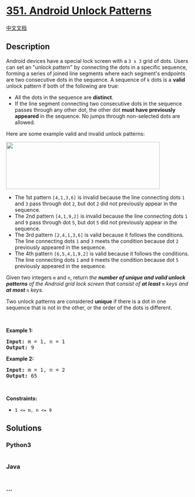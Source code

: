 # [351. Android Unlock Patterns](https://leetcode.com/problems/android-unlock-patterns)

[中文文档](/solution/0300-0399/0351.Android%20Unlock%20Patterns/README.md)

## Description

<p>Android devices have a special lock screen with a <code>3 x 3</code> grid of dots. Users can set an &quot;unlock pattern&quot; by connecting the dots in a specific sequence, forming a series of joined line segments where each segment&#39;s endpoints are two consecutive dots in the sequence. A sequence of <code>k</code> dots is a <strong>valid</strong> unlock pattern if both of the following are true:</p>

<ul>
	<li>All the dots in the sequence are <strong>distinct</strong>.</li>
	<li>If the line segment connecting two consecutive dots in the sequence passes through any other dot, the other dot <strong>must have previously appeared</strong> in the sequence. No jumps through non-selected dots are allowed.</li>
</ul>

<p>Here are some example valid and invalid unlock patterns:</p>

<p><img src="https://assets.leetcode.com/uploads/2018/10/12/android-unlock.png" style="width: 418px; height: 128px;" /></p>

<ul>
	<li>The 1st pattern <code>[4,1,3,6]</code> is invalid because the line connecting dots <code>1</code> and <code>3</code> pass through dot <code>2</code>, but dot <code>2</code> did not previously appear in the sequence.</li>
	<li>The 2nd pattern <code>[4,1,9,2]</code> is invalid because the line connecting dots <code>1</code> and <code>9</code> pass through dot <code>5</code>, but dot <code>5</code> did not previously appear in the sequence.</li>
	<li>The 3rd pattern <code>[2,4,1,3,6]</code> is valid because it follows the conditions. The line connecting dots <code>1</code> and <code>3</code> meets the condition because dot <code>2</code> previously appeared in the sequence.</li>
	<li>The 4th pattern <code>[6,5,4,1,9,2]</code> is valid because it follows the conditions. The line connecting dots <code>1</code> and <code>9</code> meets the condition because dot <code>5</code> previously appeared in the sequence.</li>
</ul>

<p>Given two integers <code>m</code> and <code>n</code>, return <em>the <strong>number of unique and valid unlock patterns</strong> of the Android grid lock screen that consist of <strong>at least</strong> </em><code>m</code><em> keys and <strong>at most</strong> </em><code>n</code><em> keys.</em></p>

<p>Two unlock patterns are considered <strong>unique</strong> if there is a dot in one sequence that is not in the other, or the order of the dots is different.</p>

<p>&nbsp;</p>
<p><strong>Example 1:</strong></p>

<pre>
<strong>Input:</strong> m = 1, n = 1
<strong>Output:</strong> 9
</pre>

<p><strong>Example 2:</strong></p>

<pre>
<strong>Input:</strong> m = 1, n = 2
<strong>Output:</strong> 65
</pre>

<p>&nbsp;</p>
<p><strong>Constraints:</strong></p>

<ul>
	<li><code>1 &lt;= m, n &lt;= 9</code></li>
</ul>


## Solutions

<!-- tabs:start -->

### **Python3**

```python

```

### **Java**

```java

```

### **...**

```

```

<!-- tabs:end -->
